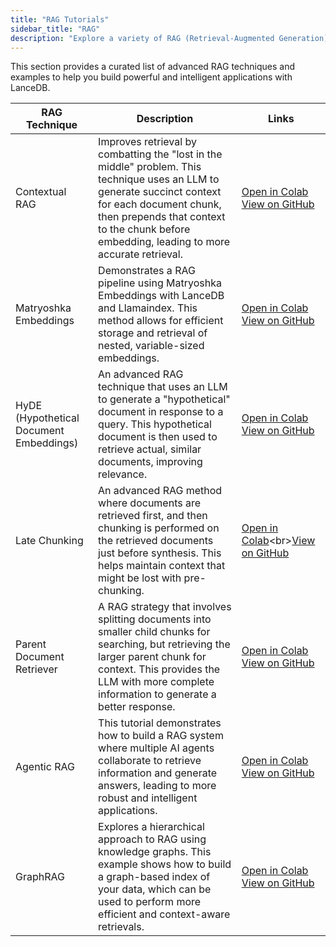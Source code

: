 ```yaml
---
title: "RAG Tutorials"
sidebar_title: "RAG"
description: "Explore a variety of RAG (Retrieval-Augmented Generation) applications with LanceDB."
---
```


This section provides a curated list of advanced RAG techniques and examples to help you build powerful and intelligent applications with LanceDB.

| RAG Technique | Description | Links |
| --- | --- | --- |
| Contextual RAG | Improves retrieval by combatting the "lost in the middle" problem. This technique uses an LLM to generate succinct context for each document chunk, then prepends that context to the chunk before embedding, leading to more accurate retrieval. | [Open in Colab](https://colab.research.google.com/github/lancedb/vectordb-recipes/blob/main/examples/Contextual-RAG/Anthropic_Contextual_RAG.ipynb)<br>[View on GitHub](https://github.com/lancedb/vectordb-recipes/tree/main/examples/Contextual-RAG) |
| Matryoshka Embeddings | Demonstrates a RAG pipeline using Matryoshka Embeddings with LanceDB and Llamaindex. This method allows for efficient storage and retrieval of nested, variable-sized embeddings. | [Open in Colab](https://colab.research.google.com/github/lancedb/vectordb-recipes/blob/main/tutorials/RAG-with_MatryoshkaEmbed-Llamaindex/RAG_with_MatryoshkaEmbedding_and_Llamaindex.ipynb)<br>[View on GitHub](https://github.com/lancedb/vectordb-recipes/tree/main/tutorials/RAG-with_MatryoshkaEmbed-Llamaindex) |
| HyDE (Hypothetical Document Embeddings) | An advanced RAG technique that uses an LLM to generate a "hypothetical" document in response to a query. This hypothetical document is then used to retrieve actual, similar documents, improving relevance. | [Open in Colab](https://colab.research.google.com/github/lancedb/vectordb-recipes/blob/main/examples/Advance-RAG-with-HyDE/main.ipynb)<br>[View on GitHub](https://github.com/lancedb/vectordb-recipes/tree/main/examples/Advance-RAG-with-HyDE) |
| Late Chunking | An advanced RAG method where documents are retrieved first, and then chunking is performed on the retrieved documents just before synthesis. This helps maintain context that might be lost with pre-chunking. | [Open in Colab](https://colab.research.google.com/github/lancedb/vectordb-recipes/blob/main/examples/Advanced_RAG_Late_Chunking/Late_Chunking_(Chunked_Pooling).ipynb)<br>[View on GitHub](https://github.com/lancedb/vectordb-recipes/tree/main/examples/Advanced_RAG_Late_Chunking) |
| Parent Document Retriever | A RAG strategy that involves splitting documents into smaller child chunks for searching, but retrieving the larger parent chunk for context. This provides the LLM with more complete information to generate a better response. | [Open in Colab](https://colab.research.google.com/github/lancedb/vectordb-recipes/blob/main/examples/parent_document_retriever/main.ipynb)<br>[View on GitHub](https://github.com/lancedb/vectordb-recipes/tree/main/examples/parent_document_retriever) |
| Agentic RAG | This tutorial demonstrates how to build a RAG system where multiple AI agents collaborate to retrieve information and generate answers, leading to more robust and intelligent applications. | [Open in Colab](https://colab.research.google.com/github/lancedb/vectordb-recipes/blob/main/tutorials/Agentic_RAG/main.ipynb)<br>[View on GitHub](https://github.com/lancedb/vectordb-recipes/tree/main/tutorials/Agentic_RAG) |
| GraphRAG | Explores a hierarchical approach to RAG using knowledge graphs. This example shows how to build a graph-based index of your data, which can be used to perform more efficient and context-aware retrievals. | [Open in Colab](https://colab.research.google.com/github/lancedb/vectordb-recipes/blob/main/examples/Graphrag/main.ipynb)<br>[View on GitHub](https://github.com/lancedb/vectordb-recipes/tree/main/examples/Graphrag) |
